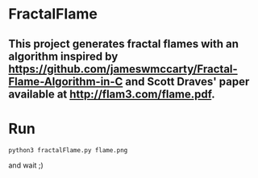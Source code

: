 # FractalFlame
## This project generates fractal flames with an algorithm inspired by https://github.com/jameswmccarty/Fractal-Flame-Algorithm-in-C and Scott Draves' paper available at http://flam3.com/flame.pdf.

# Run
```python
python3 fractalFlame.py flame.png
```
and wait ;)
